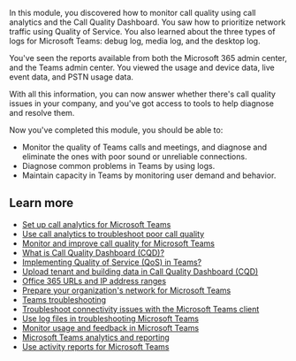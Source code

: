 In this module, you discovered how to monitor call quality using call analytics and the Call Quality Dashboard. You saw how to prioritize network traffic using Quality of Service. You also learned about the three types of logs for Microsoft Teams: debug log, media log, and the desktop log.

You've seen the reports available from both the Microsoft 365 admin center, and the Teams admin center. You viewed the usage and device data, live event data, and PSTN usage data.

With all this information, you can now answer whether there's call quality issues in your company, and you've got access to tools to help diagnose and resolve them.

Now you've completed this module, you should be able to:

- Monitor the quality of Teams calls and meetings, and diagnose and eliminate the ones with poor sound or unreliable connections.
- Diagnose common problems in Teams by using logs.
- Maintain capacity in Teams by monitoring user demand and behavior.

## Learn more

- [Set up call analytics for Microsoft Teams](/microsoftteams/set-up-call-analytics?azure-portal=true)
- [Use call analytics to troubleshoot poor call quality](/microsoftteams/use-call-analytics-to-troubleshoot-poor-call-quality?azure-portal=true)
- [Monitor and improve call quality for Microsoft Teams](/microsoftteams/monitor-call-quality-qos?azure-portal=true)
- [What is Call Quality Dashboard (CQD)?](/microsoftteams/cqd-what-is-call-quality-dashboard?azure-portal=true)
- [Implementing Quality of Service (QoS) in Teams?](/microsoftteams/qos-in-teams?azure-portal=true)
- [Upload tenant and building data in Call Quality Dashboard (CQD)](/microsoftteams/cqd-upload-tenant-building-data?azure-portal=true)
- [Office 365 URLs and IP address ranges](/microsoft-365/enterprise/urls-and-ip-address-ranges?azure-portal=true)
- [Prepare your organization's network for Microsoft Teams](/microsoftteams/prepare-network?azure-portal=true)
- [Teams troubleshooting](/MicrosoftTeams/troubleshoot/teams-welcome?azure-portal=true)
- [Troubleshoot connectivity issues with the Microsoft Teams client](/microsoftteams/connectivity-issues?azure-portal=true)
- [Use log files in troubleshooting Microsoft Teams](/microsoftteams/log-files?azure-portal=true)
- [Monitor usage and feedback in Microsoft Teams](/microsoftteams/get-started-with-teams-monitor-usage-and-feedback?azure-portal=true)
- [Microsoft Teams analytics and reporting](/microsoftteams/teams-analytics-and-reports/teams-reporting-reference?azure-portal=true)
- [Use activity reports for Microsoft Teams](/microsoftteams/teams-activity-reports?azure-portal=true)
